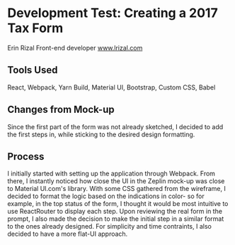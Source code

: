 # Development Test: Creating a 2017 Tax Form
Erin Rizal
Front-end developer
www.lrizal.com
## Tools Used
React, Webpack, Yarn Build, Material UI, Bootstrap, Custom CSS, Babel
## Changes from Mock-up
Since the first part of the form was not already sketched, I decided to add the first steps in, while sticking to the desired design formatting. 
## Process
I initially started with setting up the application through Webpack. From there, I instantly noticed how close the UI in the Zeplin mock-up was close to Material UI.com's library.
With some CSS gathered from the wireframe, I decided to format the logic based on the indications in color- so for example, in the top status of the form, I thought it would be most
intuitive to use ReactRouter to display each step. Upon reviewing the real form in the prompt, I also made the decision to make the initial step in a similar format to the ones already designed. For simplicity and time contraints, I also decided to have a more flat-UI approach.

